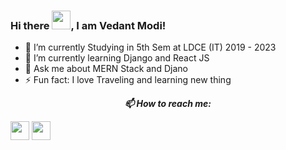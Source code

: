 ### Hi there <img src="https://raw.githubusercontent.com/MartinHeinz/MartinHeinz/master/wave.gif" width="30px">, I am Vedant Modi!


- 🔭 I’m currently Studying in 5th Sem at LDCE (IT) 2019 - 2023
- 🌱 I’m currently learning Django and React JS
- 💬 Ask me about MERN Stack and Djano 
- ⚡ Fun fact: I love Traveling and learning new thing
<!-- - 👯 I’m looking to collaborate on ...
- 🤔 I’m looking for help with ...
- 📫 How to reach me: ...
- 😄 Pronouns: ...
 -->
 
 <p align="center">
  <b><i>📫 How to reach me: </i></b>

 
  [<img height="30" src = "https://img.shields.io/badge/gmail-c14438?&style=for-the-badge&logo=gmail&logoColor=white">][gmail] 
  [<img height="30" src="https://img.shields.io/badge/linkedin-blue.svg?&style=for-the-badge&logo=linkedin&logoColor=white" />][LinkedIn]
</p>

[gmail]: mailto:2001vedant@gmail.com
[linkedin]: https://www.linkedin.com/in/vedant-modi-3744ab213/
